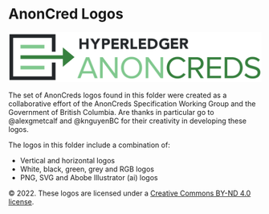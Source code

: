 # AnonCred Logos

![AnonCreds Logo](/spec/images/logo/hl_anoncreds_colour.svg)

The set of AnonCreds logos found in this folder were created as a collaborative
effort of the AnonCreds Specification Working Group and the Government of
British Columbia. Are thanks in particular go to @alexgmetcalf and @knguyenBC
for their creativity in developing these logos.

The logos in this folder include a combination of:

* Vertical and horizontal logos
* White, black, green, grey and RGB logos
* PNG, SVG and Abobe Illustrator (ai) logos

&copy; 2022. These logos are licensed under a [Creative Commons BY-ND 4.0
license](https://creativecommons.org/licenses/by-nd/4.0/).
